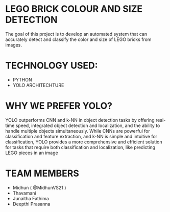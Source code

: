 # LEGO BRICK COLOUR AND SIZE DETECTION
The goal of this project is to develop an automated system that can accurately detect and classify the color and size of LEGO bricks from images.

#  TECHNOLOGY USED: 
- PYTHON
- YOLO ARCHITECHTURE

# WHY WE PREFER YOLO?
YOLO outperforms CNN and k-NN in object detection tasks by offering real-time speed, integrated object detection and localization, and the ability to handle multiple objects simultaneously. While CNNs are powerful for classification and feature extraction, and k-NN is simple and intuitive for classification, YOLO provides a more comprehensive and efficient solution for tasks that require both classification and localization, like predicting LEGO pieces in an image

# TEAM MEMBERS
- Midhun ( @MidhunVS21 )
- Thavamani 
- Junaitha Fathima
- Deepthi Prasanna

